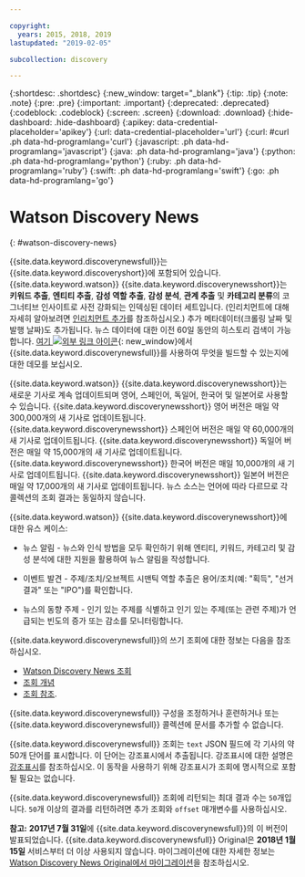 ```yaml
---

copyright:
  years: 2015, 2018, 2019
lastupdated: "2019-02-05"

subcollection: discovery

---
```


{:shortdesc: .shortdesc}
{:new_window: target="_blank"}
{:tip: .tip}
{:note: .note}
{:pre: .pre}
{:important: .important}
{:deprecated: .deprecated}
{:codeblock: .codeblock}
{:screen: .screen}
{:download: .download}
{:hide-dashboard: .hide-dashboard}
{:apikey: data-credential-placeholder='apikey'} 
{:url: data-credential-placeholder='url'}
{:curl: #curl .ph data-hd-programlang='curl'}
{:javascript: .ph data-hd-programlang='javascript'}
{:java: .ph data-hd-programlang='java'}
{:python: .ph data-hd-programlang='python'}
{:ruby: .ph data-hd-programlang='ruby'}
{:swift: .ph data-hd-programlang='swift'}
{:go: .ph data-hd-programlang='go'}

# Watson Discovery News
{: #watson-discovery-news}

{{site.data.keyword.discoverynewsfull}}는 {{site.data.keyword.discoveryshort}}에 포함되어 있습니다. {{site.data.keyword.watson}} {{site.data.keyword.discoverynewsshort}}는 **키워드 추출**, **엔티티 추출**, **감성 역할 추출**, **감성 분석**, **관계 추출** 및 **카테고리 분류**의 코그너티브 인사이트로 사전 강화되는 인덱싱된 데이터 세트입니다. (인리치먼트에 대해 자세히 알아보려면 [인리치먼트 추가](/docs/services/discovery?topic=discovery-configservice#adding-enrichments)를 참조하십시오.) 추가 메타데이터(크롤링 날짜 및 발행 날짜)도 추가됩니다. 뉴스 데이터에 대한 이전 60일 동안의 히스토리 검색이 가능합니다. [여기 ![외부 링크 아이콘](../../icons/launch-glyph.svg "외부 링크 아이콘")](https://discovery-news-demo.ng.bluemix.net/){: new_window}에서 {{site.data.keyword.discoverynewsfull}}를 사용하여 무엇을 빌드할 수 있는지에 대한 데모를 보십시오.

{{site.data.keyword.watson}} {{site.data.keyword.discoverynewsshort}}는 새로운 기사로 계속 업데이트되며 영어, 스페인어, 독일어, 한국어 및 일본어로 사용할 수 있습니다. {{site.data.keyword.discoverynewsshort}} 영어 버전은 매일 약 300,000개의 새 기사로 업데이트됩니다. {{site.data.keyword.discoverynewsshort}} 스페인어 버전은 매일 약 60,000개의 새 기사로 업데이트됩니다. {{site.data.keyword.discoverynewsshort}} 독일어 버전은 매일 약 15,000개의 새 기사로 업데이트됩니다. {{site.data.keyword.discoverynewsshort}} 한국어 버전은 매일 10,000개의 새 기사로 업데이트됩니다. {{site.data.keyword.discoverynewsshort}} 일본어 버전은 매일 약 17,000개의 새 기사로 업데이트됩니다. 뉴스 소스는 언어에 따라 다르므로 각 콜렉션의 조회 결과는 동일하지 않습니다.

{{site.data.keyword.watson}} {{site.data.keyword.discoverynewsshort}}에 대한 유스 케이스:

- 뉴스 알림 - 뉴스와 인식 방법을 모두 확인하기 위해 엔티티, 키워드, 카테고리 및 감성 분석에 대한 지원을 활용하여 뉴스 알림을 작성합니다.

- 이벤트 발견 - 주제/조치/오브젝트 시맨틱 역할 추출은 용어/조치(예: "획득", "선거 결과" 또는 "IPO")를 확인합니다.

- 뉴스의 동향 주제 - 인기 있는 주제를 식별하고 인기 있는 주제(또는 관련 주제)가 언급되는 빈도의 증가 또는 감소를 모니터링합니다.

{{site.data.keyword.discoverynewsfull}}의 쓰기 조회에 대한 정보는 다음을 참조하십시오.
- [Watson Discovery News 조회](/docs/services/discovery?topic=discovery-query-concepts#querying-news)
- [조회 개념](/docs/services/discovery?topic=discovery-query-concepts)
- [조회 참조](/docs/services/discovery?topic=discovery-query-reference#query-reference).

{{site.data.keyword.discoverynewsfull}} 구성을 조정하거나 훈련하거나 또는 {{site.data.keyword.discoverynewsfull}} 콜렉션에 문서를 추가할 수 없습니다.

{{site.data.keyword.discoverynewsfull}} 조회는 `text` JSON 필드에 각 기사의 약 50개 단어를 표시합니다. 이 단어는 강조표시에서 추출됩니다. 강조표시에 대한 설명은 [강조표시](/docs/services/discovery?topic=discovery-query-parameters#highlight)를 참조하십시오. 이 동작을 사용하기 위해 강조표시가 조회에 명시적으로 포함될 필요는 없습니다. 

{{site.data.keyword.discoverynewsfull}} 조회에 리턴되는 최대 결과 수는 `50`개입니다. `50`개 이상의 결과를 리턴하려면 추가 조회와 `offset` 매개변수를 사용하십시오.

**참고:** **2017년 7월 31일**에 {{site.data.keyword.discoverynewsfull}}의 이 버전이 발표되었습니다. {{site.data.keyword.discoverynewsfull}} Original은 **2018년 1월 15일** 서비스부터 더 이상 사용되지 않습니다. 마이그레이션에 대한 자세한 정보는 [Watson Discovery News Original에서 마이그레이션](/docs/services/discovery?topic=discovery-migrate-bwdn#migrate-bwdn)을 참조하십시오.
